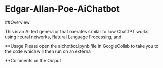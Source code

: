# Edgar-Allan-Poe-AiChatbot

##Overview

This is an AI text generator that operates similar to how ChatGPT works, using neural networks, Natural Language Processing, and 

**Usage
Please open the aichotbot.ipynb file in GoogleCollab to take you to the code which will then run on an external 

**Comments on the Output

